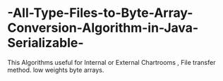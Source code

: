 # -All-Type-Files-to-Byte-Array-Conversion-Algorithm-in-Java-Serializable-
This Algorithms useful for Internal or External Chartrooms , File transfer method. low weights byte arrays.
